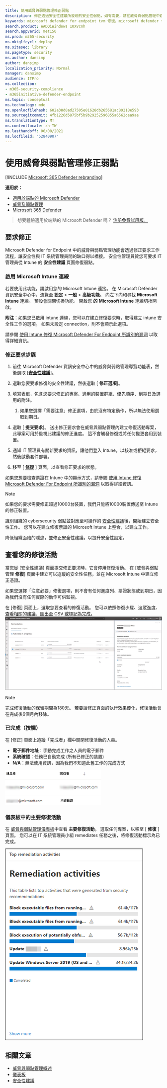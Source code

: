 ```yaml
---
title: 使用威脅與弱點管理修正弱點
description: 修正透過安全性建議所發現的安全性弱點，如有需要，請在威脅與弱點管理中建立例外狀況。
keywords: microsoft defender for endpoint tvm 修復，microsoft defender for endpoint tvm，威脅與弱點管理，威脅 & 弱點管理，威脅 & 弱點管理修正，tvm 修復 intune，tvm 修正 sccm
search.product: eADQiWindows 10XVcnh
search.appverid: met150
ms.prod: m365-security
ms.mktglfcycl: deploy
ms.sitesec: library
ms.pagetype: security
ms.author: dansimp
author: dansimp
localization_priority: Normal
manager: dansimp
audience: ITPro
ms.collection:
- m365-security-compliance
- m365initiative-defender-endpoint
ms.topic: conceptual
ms.technology: mde
ms.openlocfilehash: 602a38d8ad27505e81628db265681ac89218e593
ms.sourcegitcommit: 4fb1226d5875bf5b9b29252596855a6562cea9ae
ms.translationtype: MT
ms.contentlocale: zh-TW
ms.lasthandoff: 06/08/2021
ms.locfileid: "52840907"
---
```

# <a name="remediate-vulnerabilities-with-threat-and-vulnerability-management"></a>使用威脅與弱點管理修正弱點

[!INCLUDE [Microsoft 365 Defender rebranding](../../includes/microsoft-defender.md)]

**適用於：**
- [適用於端點的 Microsoft Defender](https://go.microsoft.com/fwlink/?linkid=2154037)
- [威脅及弱點管理](next-gen-threat-and-vuln-mgt.md)
- [Microsoft 365 Defender](https://go.microsoft.com/fwlink/?linkid=2118804)

>想要體驗適用於端點的 Microsoft Defender 嗎？ [注册免費試用版。](https://www.microsoft.com/microsoft-365/windows/microsoft-defender-atp?ocid=docs-wdatp-portaloverview-abovefoldlink)

## <a name="request-remediation"></a>要求修正

Microsoft Defender for Endpoint 中的威脅與弱點管理功能會透過修正要求工作流程，讓安全性與 IT 系統管理員間的缺口得以橋接。 安全性管理員贊您可要求 IT 管理員從 Intune 的 **安全性建議** 頁面修復弱點。

### <a name="enable-microsoft-intune-connection"></a>啟用 Microsoft Intune 連線

若要使用此功能，請啟用您的 Microsoft Intune 連接。 在 Microsoft Defender 資訊安全中心中，流覽至 **設定**  >  **一般**  >  **高級功能**。 向左下向和尋找 **Microsoft Intune** 連線。 預設會關閉切換功能。 開啟您 **的** **Microsoft Intune** 連線切換開啟。

**附注**：如果您已啟用 intune 連線，您可以在建立修復要求時，取得建立 intune 安全性工作的選項。 如果未設定 connection，則不會顯示此選項。

請參閱 [使用 Intune 修復 Microsoft Defender For Endpoint 所識別的漏洞](/intune/atp-manage-vulnerabilities) 以取得詳細資訊。

### <a name="remediation-request-steps"></a>修正要求步驟

1. 前往 Microsoft Defender 資訊安全中心中的威脅與弱點管理導覽功能表，然後選取 [[**安全性建議**](tvm-security-recommendation.md)]。

2. 選取您要要求修復的安全性建議，然後選取 [ **修正選項**]。

3. 填寫表單，包含您要求修正的專案、適用的裝置群組、優先順序、到期日及選用的附注。
    1. 如果您選擇「需要注意」修正選項，由於沒有特定動作，所以無法使用選取到期日。

4. 選取 [ **提交要求**]。 送出修正要求會在威脅與弱點管理內建立修復活動專案，此專案可用於監視此建議的修正進度。 這不會觸發修復或將任何變更套用到裝置。

5. 通知 IT 管理員有關新要求的資訊，讓他們登入 Intune，以核准或拒絕要求，然後啟動套件部署。

6. 移至 [ [**修復**](tvm-remediation.md) ] 頁面，以查看修正要求的狀態。

如果您想要檢查票證在 Intune 中的顯示方式，請參閱 [使用 Intune 修復 Microsoft Defender For Endpoint 所識別的漏洞](/intune/atp-manage-vulnerabilities) 以取得詳細資訊。

>[!NOTE]
>如果您的要求需要修正超過10000台裝置，我們只能將10000裝置傳送至 Intune 的修正裝置。

識別組織的 cybersecurity 弱點並對應至可操作的 [安全性建議](tvm-security-recommendation.md)後，開始建立安全性工作。 您可以在建立修復票證的 Microsoft Intune 上整合，以建立工作。

降低組織面臨的隱患，並修正安全性建議，以提升安全性設定。

## <a name="view-your-remediation-activities"></a>查看您的修復活動

當您從 [安全性建議] 頁面提交修正要求時，它會停用修復活動。 在 [威脅與弱點管理 **修復**] 頁面中建立可以追蹤的安全性任務，並在 Microsoft Intune 中建立修正憑證。

如果您選擇「注意必要」修復選項，則不會有任何進度列、票證狀態或到期日，因為我們沒有任何實際的動作可供監視。

在 [修復] 頁面上，選取您要查看的修復活動。 您可以依照修復步驟、追蹤進度、查看相關的建議、匯出至 CSV 或標記為完成。
![「修復」頁面的範例，其中包含選取的修復活動，以及該活動的快顯視窗，列出描述、IT 服務和裝置管理工具，以及裝置修正進度。](images/remediation_flyouteolsw.png)

>[!NOTE]
> 完成修復活動的保留期間為180天。 若要讓修正頁面的執行效果優化，修復活動會在完成後6個月內移除。

### <a name="completed-by-column"></a>已完成（按欄）

在 [修正] 頁面上追蹤「完成者」欄中關閉修復活動的人員。

- **電子郵件地址**：手動完成工作之人員的電子郵件
- **系統確認**：任務已自動完成 (所有已修正的裝置) 
- **N/A**：無法使用資訊，因為我們不知道此舊工作的完成方式

![由具有兩列的資料行建立及完成。 已完成的一列：電子郵件的範例，另一個資料列會顯示系統確認。](images/tvm-completed-by.png)

### <a name="top-remediation-activities-in-the-dashboard"></a>儀表板中的主要修復活動

在 [威脅與弱點管理儀表板](tvm-dashboard-insights.md)中查看 **主要修復活動**。 選取任何專案，以移至 [ **修復** ] 頁面。 您可以在 IT 系統管理員小組 remediates 任務之後，將修復活動標示為已完成。

![主要修復活動卡的範例，其中會列出由安全性建議所產生之主要活動的表格。](images/tvm-remediation-activities-card.png)

## <a name="related-articles"></a>相關文章

- [威脅與弱點管理概述](next-gen-threat-and-vuln-mgt.md)
- [儀表板](tvm-dashboard-insights.md)
- [安全性建議](tvm-security-recommendation.md)